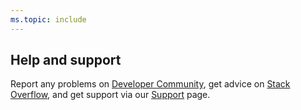 ```yaml
---
ms.topic: include
---
```


## Help and support

Report any problems on [Developer Community](https://developercommunity.visualstudio.com/),
get advice on [Stack Overflow](https://stackoverflow.com/questions/tagged/azure-devops),
and get support via our [Support](https://azure.microsoft.com/support/devops/) page.
